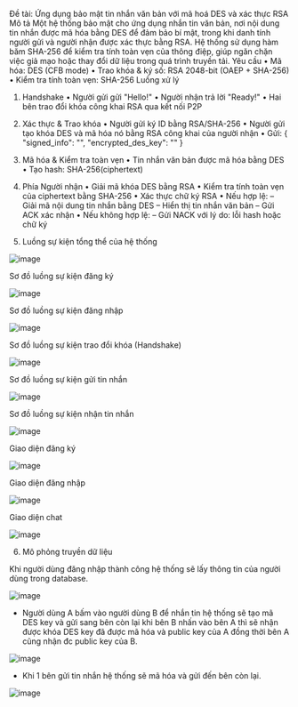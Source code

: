 Đề tài: Ứng dụng bảo mật tin nhắn văn bản với mã hoá DES và xác thực RSA
Mô tả
Một hệ thống bảo mật cho ứng dụng nhắn tin văn bản, nơi nội dung tin nhắn được mã hóa bằng DES để đảm bảo bí
mật, trong khi danh tính người gửi và người nhận được xác thực bằng RSA. Hệ thống sử dụng hàm băm SHA-256 để
kiểm tra tính toàn vẹn của thông điệp, giúp ngăn chặn việc giả mạo hoặc thay đổi dữ liệu trong quá trình truyền tải.
Yêu cầu
• Mã hóa: DES (CFB mode)
• Trao khóa & ký số: RSA 2048-bit (OAEP + SHA-256)
• Kiểm tra tính toàn vẹn: SHA-256
Luồng xử lý
1. Handshake
• Người gửi gửi "Hello!"
• Người nhận trả lời "Ready!"
• Hai bên trao đổi khóa công khai RSA qua kết nối P2P
2. Xác thực & Trao khóa
• Người gửi ký ID bằng RSA/SHA-256
• Người gửi tạo khóa DES và mã hóa nó bằng RSA công khai của người nhận
• Gửi:
{
"signed_info": "<RSA Signature>",
"encrypted_des_key": "<Base64>"
}
3. Mã hóa & Kiểm tra toàn vẹn
• Tin nhắn văn bản được mã hóa bằng DES
• Tạo hash: SHA-256(ciphertext)
4. Phía Người nhận
• Giải mã khóa DES bằng RSA
• Kiểm tra tính toàn vẹn của ciphertext bằng SHA-256
• Xác thực chữ ký RSA
• Nếu hợp lệ:
– Giải mã nội dung tin nhắn bằng DES
– Hiển thị tin nhắn văn bản
– Gửi ACK xác nhận
• Nếu không hợp lệ:
– Gửi NACK với lý do: lỗi hash hoặc chữ ký


5. Luồng sự kiện tổng thể của hệ thống

![image](https://github.com/user-attachments/assets/09872148-ede7-418e-aa93-04eaa3c96bdb)

Sơ đồ luồng sự kiện đăng ký

![image](https://github.com/user-attachments/assets/ab6c5e6e-e824-4d6a-8fe4-403d7a2d748e)

Sơ đồ luồng sự kiện đăng nhập

![image](https://github.com/user-attachments/assets/6833815e-0dcf-49bd-aff3-59f3f4d88cba)

Sơ đồ luồng sự kiện trao đổi khóa (Handshake)

![image](https://github.com/user-attachments/assets/79fecd9c-41d3-46d6-82db-13c42cb64fe1)

Sơ đồ luồng sự kiện gửi tin nhắn

![image](https://github.com/user-attachments/assets/37393984-cc78-41d4-978f-09d1870f43af)

Sơ đồ luồng sự kiện nhận tin nhắn

![image](https://github.com/user-attachments/assets/fd4e932e-7322-47ea-ba42-8425b8fb3c88)

Giao diện đăng ký

![image](https://github.com/user-attachments/assets/5d5b6577-ea4d-4681-aa71-94644427f9f7)

Giao diện đăng nhập

![image](https://github.com/user-attachments/assets/a8852764-419a-437c-a18c-7210ee5b932d)

Giao diện chat

![image](https://github.com/user-attachments/assets/63a7d9e4-342b-4062-b651-5f6951f386eb)

6. Mô phỏng truyền dữ liệu

Khi người dùng đăng nhập thành công hệ thống sẽ lấy thông tin của người dùng trong database.
 

![image](https://github.com/user-attachments/assets/4f660963-74d6-4139-9370-5af3622c6ae3)

- Người dùng A bấm vào người dùng B để nhắn tin hệ thống sẽ tạo mã DES key và gửi sang bên còn lại khi bên B nhấn vào bên A thì sẽ nhận được khóa DES key đã được mã hóa và public key của A đồng thời bên A cũng nhận đc public key của B.

![image](https://github.com/user-attachments/assets/c0e9eb99-42f1-4ba9-aed2-1a507f2d89dd)

- Khi 1 bên gửi tin nhắn hệ thống sẽ mã hóa và gửi đến bên còn lại.

![image](https://github.com/user-attachments/assets/9752df67-d02e-4e70-b31c-df67c10e662f)


